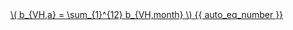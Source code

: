 <a href="/eco2_guide_center/1.%20ECO2%20Logic%20Guide/Hee1_Equation_List.html" class="equation-link" target="_blank" rel="noopener noreferrer">
  \( b_{VH,a} = \sum_{1}^{12} b_{VH,month} \) {{ auto_eq_number }}
</a>
